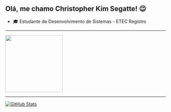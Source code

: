 ## Olá, me chamo Christopher Kim Segatte! :wink:

- :mortar_board: Estudante de Desenvolvimento de Sistemas - ETEC Registro
<hr>
<a href="https://github.com/ChristopherKSegatte/ChristopherKSegatte">
<img height="180em" src="https://github-readme-stats.vercel.app/api/top-langs/?username=ChristopherKSegatte&layout=compact&langs_count=7&theme=dracula"/>
</a>
<hr>
<a href="https://github.com/ChristopherKSegatte/ChristopherKSegatte">
<img align="center" src="https://github-readme-stats.vercel.app/api?username=ChristopherKSegatte&show_icons=true&line_height=27&theme=dracula" alt="GitHub Stats"/>
</a>
